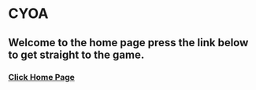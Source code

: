 # CYOA

## Welcome to the home page press the link below to get straight to the game.

### [Click Home Page](home.md)
